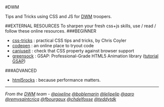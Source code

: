 #DWM

Tips and Tricks  using CSS and JS for [DWM](http://dwm.re) troopers.

##EXTERNAL RESOURCES
To sharpen your fresh css+js skills, use / read / follow these online resources.
###BEGINNER
- [css-tricks](http://css-tricks.com/)  : practical CSS tips and tricks, by Chris Coyler
- [codepen](http://codepen.io/) : an online place to tryout code
- [caniuseit](http://caniuse.com/) : check that CSS property against browser support
- [greensock](http://www.greensock.com/gsap-js/) : GSAP: Professional-Grade HTML5 Animation library ([tutorial GSAP](https://www.greensock.com/jump-start-js/#animate-multiple-properties))


###ADVANCED

- [html5rocks](http://updates.html5rocks.com/2014/01/Chrome-Dev-Summit-Performance-Summary) : because performance matters.


-------------

_From the [DWM](http://dwm.re) team - [@pixeline](https://twitter.com/pixeline) [@boblemarin](https://twitter.com/boblemarin) [@lelipelip](https://twitter.com/lelipelip) [@aqro](https://twitter.com/aqro) [@remysaintcricq](https://twitter.com/remysaintcricq) [@fbourgaux](https://twitter.com/fbourgaux) [@chdelfosse](https://twitter.com/chdelfosse) [@teddytdk](https://twitter.com/teddytdk)_
